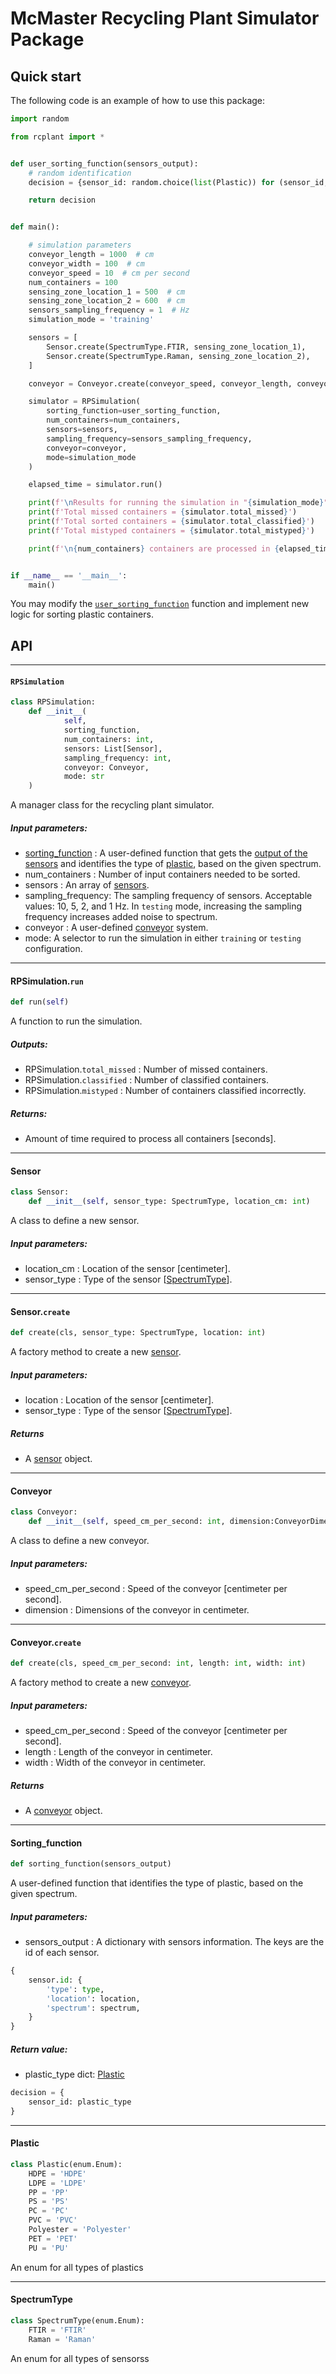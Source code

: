 # McMaster Recycling Plant Simulator Package


## Quick start

The following code is an example of how to use this package:

```python
import random

from rcplant import * 


def user_sorting_function(sensors_output):
    # random identification
    decision = {sensor_id: random.choice(list(Plastic)) for (sensor_id, value) in sensors_output.items()}

    return decision


def main():

    # simulation parameters
    conveyor_length = 1000  # cm
    conveyor_width = 100  # cm
    conveyor_speed = 10  # cm per second
    num_containers = 100
    sensing_zone_location_1 = 500  # cm
    sensing_zone_location_2 = 600  # cm
    sensors_sampling_frequency = 1  # Hz
    simulation_mode = 'training'

    sensors = [
        Sensor.create(SpectrumType.FTIR, sensing_zone_location_1),
        Sensor.create(SpectrumType.Raman, sensing_zone_location_2),
    ]

    conveyor = Conveyor.create(conveyor_speed, conveyor_length, conveyor_width)

    simulator = RPSimulation(
        sorting_function=user_sorting_function,
        num_containers=num_containers,
        sensors=sensors,
        sampling_frequency=sensors_sampling_frequency,
        conveyor=conveyor,
        mode=simulation_mode
    )

    elapsed_time = simulator.run()

    print(f'\nResults for running the simulation in "{simulation_mode}" mode:')
    print(f'Total missed containers = {simulator.total_missed}')
    print(f'Total sorted containers = {simulator.total_classified}')
    print(f'Total mistyped containers = {simulator.total_mistyped}')

    print(f'\n{num_containers} containers are processed in {elapsed_time:.2f} seconds')


if __name__ == '__main__':
    main()
```

You may modify the [`user_sorting_function`](src/main.py) function and implement new logic for sorting plastic containers.

## API

---

#### `RPSimulation`

```python
class RPSimulation:
    def __init__(
            self,
            sorting_function,
            num_containers: int,
            sensors: List[Sensor],
            sampling_frequency: int,
            conveyor: Conveyor,
            mode: str
    )
```

A manager class for the recycling plant simulator.

##### Input parameters:

- [sorting_function](#sorting_function) : A user-defined function that gets the [output of the sensors](#) and identifies the type of [plastic](#plastic), based on the given spectrum.
- num_containers : Number of input containers needed to be sorted.
- sensors : An array of [sensors](#sensor).
- sampling_frequency: The sampling frequency of sensors. Acceptable values: 10, 5, 2, and 1 Hz. In `testing` mode, increasing the sampling frequency increases added noise to spectrum.
- conveyor : A user-defined [conveyor](#conveyor) system.
- mode: A selector to run the simulation in either `training` or `testing` configuration.
---

#### RPSimulation.`run`

```python
def run(self)
```

A function to run the simulation.

##### Outputs:
- RPSimulation.`total_missed` : Number of missed containers.
- RPSimulation.`classified` : Number of classified containers.
- RPSimulation.`mistyped` : Number of containers classified incorrectly.

##### Returns:
- Amount of time required to process all containers [seconds].

---

#### Sensor

```python
class Sensor:
    def __init__(self, sensor_type: SpectrumType, location_cm: int)
```

A class to define a new sensor.

##### Input parameters:

- location_cm : Location of the sensor [centimeter].
- sensor_type : Type of the sensor [[SpectrumType](#spectrumtype)].

---

#### Sensor.`create`

```python
def create(cls, sensor_type: SpectrumType, location: int)
```

A factory method to create a new [sensor](#sensor).

##### Input parameters:

- location : Location of the sensor [centimeter].
- sensor_type : Type of the sensor [[SpectrumType](#spectrumtype)].

##### Returns
- A [sensor](#sensor) object.

---

#### Conveyor

```python
class Conveyor:
    def __init__(self, speed_cm_per_second: int, dimension:ConveyorDimension)
```

A class to define a new conveyor.

##### Input parameters:

- speed_cm_per_second : Speed of the conveyor [centimeter per second].
- dimension : Dimensions of the conveyor in centimeter.
---

#### Conveyor.`create`

```python
def create(cls, speed_cm_per_second: int, length: int, width: int)
```

A factory method to create a new [conveyor](#conveyor).

##### Input parameters:

- speed_cm_per_second : Speed of the conveyor [centimeter per second].
- length : Length of the conveyor in centimeter.
- width : Width of the conveyor in centimeter.

##### Returns
- A [conveyor](#conveyor) object.

---

#### Sorting_function

```python
def sorting_function(sensors_output)
```

A user-defined function that identifies the type of plastic, based on the given spectrum.

##### Input parameters:

- sensors_output : A dictionary with sensors information. The keys are the id of each sensor.

```python
{
    sensor.id: {
        'type': type,
        'location': location,
        'spectrum': spectrum,
    }
}
```

##### Return value:

- plastic_type dict: [Plastic](#plastic)
```python
decision = {
    sensor_id: plastic_type
}
```

---

#### Plastic

```python
class Plastic(enum.Enum):
    HDPE = 'HDPE'
    LDPE = 'LDPE'
    PP = 'PP'
    PS = 'PS'
    PC = 'PC'
    PVC = 'PVC'
    Polyester = 'Polyester'
    PET = 'PET'
    PU = 'PU'
```

An enum for all types of plastics

---

#### SpectrumType

```python
class SpectrumType(enum.Enum):
    FTIR = 'FTIR'
    Raman = 'Raman'
```

An enum for all types of sensorss